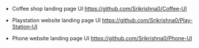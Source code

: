 
- Coffee shop landing page UI 
https://github.com/Srikrishna0/Coffee-UI

- Playstation website landing page UI
https://github.com/Srikrishna0/Play-Station-UI

- Phone website landing page UI
https://github.com/Srikrishna0/Phone-UI
